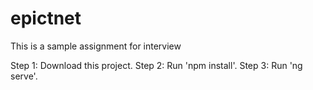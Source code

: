 # epictnet
This is a sample assignment for interview

Step 1: Download this project.
Step 2: Run 'npm install'.
Step 3: Run 'ng serve'.
